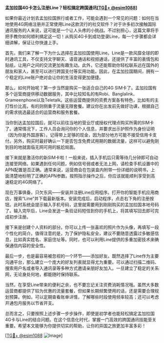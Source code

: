 **孟加拉国4G卡怎么注册Line？轻松搞定跨国通讯[[TG💪+ @esim1088](https://t.me/s/esim1088)]**

如果你最近计划去孟加拉国旅行或者工作，可能会遇到一个常见的问题：如何在当地使用4G网络注册并正常使用Line这款流行的社交软件？对于许多初次接触国际通讯服务的人来说，这可能是一个让人头疼的小挑战。不过别担心，这篇文章将手把手教你如何顺利搞定这一切！从购买4G卡到成功登录Line，每一个步骤都会详细讲解，保证让你快速上手。

首先，我们来了解一下为什么选择在孟加拉国使用Line。Line是一款风靡全球的即时通讯工具，不仅支持文字聊天、语音通话和视频通话，还提供了丰富的表情包和贴纸，让用户之间的交流更加有趣生动。此外，它还能帮助你轻松联系远在国外的朋友和家人，甚至可以进行跨国支付等实用功能。因此，在孟加拉国期间，拥有一个稳定的Line账户绝对会让你的生活变得更加便捷。

那么，如何开始呢？第一步当然是购买一张适合自己的4G SIM卡了。孟加拉国有多个运营商提供移动数据服务，其中比较知名的有Robi、Banglalink、Grameenphone以及Teletalk。这些运营商提供的资费方案各有特色，比如有的主打性价比高，有的则侧重于流量无限套餐。建议你在出发前先做好功课，根据自己的需求挑选最适合的运营商和服务套餐。

当你到达孟加拉国后，就可以前往当地的营业厅或授权代理点购买所需的SIM卡了。通常情况下，工作人员会询问你的个人信息，并要求出示护照作为身份证明（因为你是外国游客）。记得带上足够的现金，因为部分地方可能不接受信用卡支付。另外，购买时最好确认一下是否包含免费试用期的数据流量，这样可以避免刚到目的地就面临无网可用的尴尬局面。

接下来就是激活你的新SIM卡啦！一般来说，插入手机后只需等待几分钟即可自动连接至网络。如果遇到任何问题，例如信号弱或者无法上网，请检查手机设置中的APN配置是否正确。通常来说，运营商会在包装盒内附带一份详细的说明书，上面清楚地标明了正确的APN参数。按照指示操作之后，你应该就能顺利享受到高速稳定的4G网络了。

现在万事俱备，只欠东风——安装并注册Line应用程序。打开你的智能手机应用商店，搜索“Line”并下载最新版本。安装完成后，启动程序，点击右下角的注册按钮。此时系统会提示输入手机号码，这里就需要用到刚刚购买的孟加拉国本地号码了。输入完毕后，Line会发送一条验证码短信到你的手机上，将其填写回去即可完成初步注册。

接下来是创建个人资料的部分。你可以上传一张喜欢的照片作为头像，再填写一段个性化的简介。值得注意的是，为了保护隐私安全，建议不要随意透露过多敏感信息，比如真实姓名、家庭住址等。同时，也可以利用Line提供的多重加密技术来确保通信内容的安全性。

最后一步，也是最容易被忽视的一个环节——添加好友。既然选择了Line作为主要沟通平台，那么建立一个庞大的好友列表就显得尤为重要。可以通过扫描二维码、搜索用户名或者导入通讯录等多种方式邀请亲朋好友加入。一旦建立了稳定的关系网，无论身处何地，都能随时保持联系。

当然，在享受Line带来的便利之余，也不要忘记关注资费消耗情况哦。虽然大多数运营商都提供了较为优惠的流量套餐，但如果长期频繁使用的话，还是需要合理规划预算。例如，可以定期查看账单详情，了解哪些时段使用频率较高；还可以考虑开通包月服务以节省开支。

总而言之，只要按照上述步骤一步步操作，即使是初学者也能轻松搞定孟加拉国4G卡与Line的结合问题。在这个信息化时代，掌握一门高效的跨国通讯技能至关重要。希望本文能够为你提供切实的帮助，让你的异国之旅更加丰富多彩！

[[TG💪+ @esim1088](https://t.me/s/esim1088) ![Image](https://i.postimg.cc/4NQfJmqS/Snipaste-2025-05-13-00-14-12.png)]